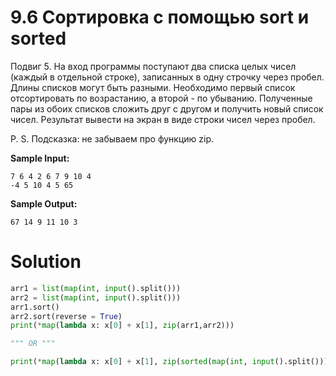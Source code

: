 # 9.6 Сортировка с помощью sort и sorted

Подвиг 5. На вход программы поступают два списка целых чисел (каждый в отдельной строке), записанных в одну строчку
через пробел. Длины списков могут быть разными. Необходимо первый список отсортировать по возрастанию, а второй - по
убыванию. Полученные пары из обоих списков сложить друг с другом и получить новый список чисел. Результат вывести на
экран в виде строки чисел через пробел.

P. S. Подсказка: не забываем про функцию zip.

**Sample Input:**

```
7 6 4 2 6 7 9 10 4
-4 5 10 4 5 65
```

**Sample Output:**

```
67 14 9 11 10 3
```

# Solution

```python
arr1 = list(map(int, input().split()))
arr2 = list(map(int, input().split()))
arr1.sort()
arr2.sort(reverse = True)
print(*map(lambda x: x[0] + x[1], zip(arr1,arr2)))

""" OR """

print(*map(lambda x: x[0] + x[1], zip(sorted(map(int, input().split())),sorted(map(int, input().split()), reverse = True))))
```